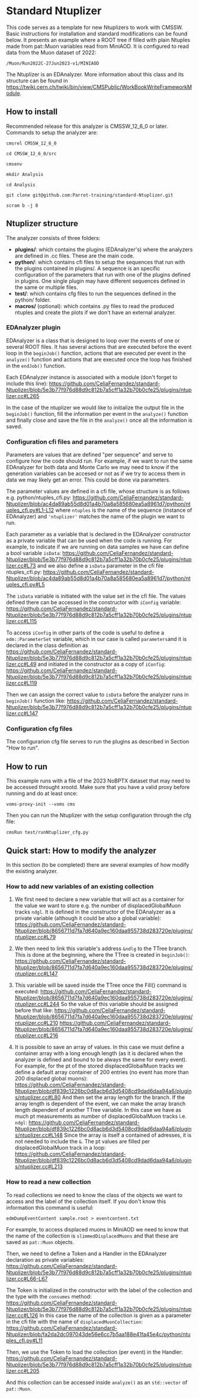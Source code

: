 # Standard Ntuplizer

This code serves as a template for new Ntuplizers to work with CMSSW. Basic instructions for installation and standard modifications can be found below.
It presents an example where a ROOT tree if filled with plain Ntuples made from pat::Muon variables read from MiniAOD. It is configured to read data from the Muon dataset of 2022:

```
/Muon/Run2022C-27Jun2023-v1/MINIAOD
```

The Ntuplizer is an EDAnalyzer. More information about this class and its structure can be found in https://twiki.cern.ch/twiki/bin/view/CMSPublic/WorkBookWriteFrameworkModule.

## How to install

Recommended release for this analyzer is CMSSW_12_6_0 or later. Commands to setup the analyzer are:

```
cmsrel CMSSW_12_6_0

cd CMSSW_12_6_0/src

cmsenv

mkdir Analysis

cd Analysis

git clone git@github.com:Parrot-training/standard-Ntuplizer.git

scram b -j 8
```


## Ntuplizer structure

<p> The analyzer consists of three folders: </p> 
<ul>
  <li> <strong>plugins/</strong>: which contains the plugins (EDAnalyzer's) where the analyzers are defined in .cc files. These are the main code.</li>
  <li> <strong>python/</strong>: which contains cfi files to setup the sequences that run with the plugins contained in plugins/. A sequence is an specific configuration of the parameters that run with one of the plugins defined in plugins. One single plugin may have different sequences defined in the same or multiple files.</li> 
  <li> <strong>test/</strong>: which contains cfg files to run the sequences defined in the python/ folder.</li>
  <li> <strong>macros/</strong> (optional): which contains .py files to read the produced ntuples and create the plots if we don't have an external analyzer.</li>
</ul>

### EDAnalyzer plugin

EDAnalyzer is a class that is designed to loop over the events of one or several ROOT files. It has several actions that are executed before the event loop in the ```beginJob()``` function, actions that are executed per event in the ```analyze()``` function and actions that are executed once the loop has finished in the ```endJob()``` function.

Each EDAnalyzer instance is associated with a module (don't forget to include this line):
https://github.com/CeliaFernandez/standard-Ntuplizer/blob/5e3b77f976d88d9c812b7a5cff1a32b70b0cfe25/plugins/ntuplizer.cc#L265

In the case of the ntuplizer we would like to initialize the output file in the ```beginJob()``` function, fill the information per event in the ```analyze()``` function and finally close and save the file in the ```analyze()``` once all the information is saved.


### Configuration cfi files and parameters

Parameters are values that are defined "per sequence" and serve to configure how the code should run. For example, if we want to run the same EDAnalyzer for both data and Monte Carlo we may need to know if the generation variables can be accesed or not as if we try to access them in data we may likely get an error. This could be done via parameters.

The parameter values are defined in a cfi file, whose structure is as follows e.g. python/ntuples_cfi.py:
https://github.com/CeliaFernandez/standard-Ntuplizer/blob/ac4da89ab55d8d01a4b70a8a585680ea5a8961d7/python/ntuples_cfi.py#L1-L12
where ```ntuples``` is the name of the sequence (instance of EDAnalyzer) and ```'ntuplizer'``` matches the name of the plugin we want to run.

Each parameter as a variable that is declared in the EDAnalyzer constructor as a private variable that can be used when the code is running. For example, to indicate if we are running on data samples we have can define a bool variable ```isData```:
https://github.com/CeliaFernandez/standard-Ntuplizer/blob/5e3b77f976d88d9c812b7a5cff1a32b70b0cfe25/plugins/ntuplizer.cc#L73
and we also define a ```isData``` parameter in the cfi file ntuples_cfi.py:
https://github.com/CeliaFernandez/standard-Ntuplizer/blob/ac4da89ab55d8d01a4b70a8a585680ea5a8961d7/python/ntuples_cfi.py#L5

The ```isData``` variable is initiated with the value set in the cfi file. The values defined there can be accessed in the constructor with ```iConfig``` variable:
https://github.com/CeliaFernandez/standard-Ntuplizer/blob/5e3b77f976d88d9c812b7a5cff1a32b70b0cfe25/plugins/ntuplizer.cc#L115

To access ```iConfig``` in other parts of the code is useful to define a ```edm::ParameterSet``` variable, which in our case is called ```parameters```and it is declared in the class definition as
https://github.com/CeliaFernandez/standard-Ntuplizer/blob/5e3b77f976d88d9c812b7a5cff1a32b70b0cfe25/plugins/ntuplizer.cc#L49
and initiated in the constructor as a copy of ```iConfig```:
https://github.com/CeliaFernandez/standard-Ntuplizer/blob/5e3b77f976d88d9c812b7a5cff1a32b70b0cfe25/plugins/ntuplizer.cc#L119

Then we can assign the correct value to ```isData``` before the analyzer runs in ```beginJob()``` function like:
https://github.com/CeliaFernandez/standard-Ntuplizer/blob/5e3b77f976d88d9c812b7a5cff1a32b70b0cfe25/plugins/ntuplizer.cc#L147


### Configuration cfg files

The configurarion cfg file serves to run the plugins as described in Section "How to run".

## How to run

This example runs with a file of the 2023 NoBPTX dataset that may need to be accessed throught xrootd. Make sure that you have a valid proxy before running and do at least once:

```
voms-proxy-init --voms cms
```

Then you can run the Ntuplizer with the setup configuration through the cfg file:

```
cmsRun test/runNtuplizer_cfg.py
```


## Quick start: How to modify the analyzer

In this section (to be completed) there are several examples of how modify the existing analyzer.

### How to add new variables of an existing collection

1) We first need to declare a new variable that will act as a container for the value we want to store e.g. the number of displacedGlobalMuon tracks ```ndgl```. It is defined in the constructor of the EDAnalyzer as a private variable (although it could be also a global variable):
https://github.com/CeliaFernandez/standard-Ntuplizer/blob/8656711d7fa7d640a9ec160daa955738d283720e/plugins/ntuplizer.cc#L79

2) We then need to link this variable's address ```&ndlg``` to the TTree branch. This is done at the beginning, where the TTree is created in ```beginJob()```:
https://github.com/CeliaFernandez/standard-Ntuplizer/blob/8656711d7fa7d640a9ec160daa955738d283720e/plugins/ntuplizer.cc#L147

3) This variable will be saved inside the TTree once the Fill() command is executed:
https://github.com/CeliaFernandez/standard-Ntuplizer/blob/8656711d7fa7d640a9ec160daa955738d283720e/plugins/ntuplizer.cc#L244
So the value of this variable should be assigned before that like:
https://github.com/CeliaFernandez/standard-Ntuplizer/blob/8656711d7fa7d640a9ec160daa955738d283720e/plugins/ntuplizer.cc#L210
https://github.com/CeliaFernandez/standard-Ntuplizer/blob/8656711d7fa7d640a9ec160daa955738d283720e/plugins/ntuplizer.cc#L216

4) It is possible to save an array of values. In this case we must define a container array with a long enough length (as it is declared when the analyzer is defined and bound to be always the same for every event). For example, for the pt of the stored displacedGlobalMuon tracks we define a default array container of 200 entries (no event has more than 200 displaced global muons):
https://github.com/CeliaFernandez/standard-Ntuplizer/blob/df839c1226bc0d8acb6d3d5408cd9dad6daa94a6/plugins/ntuplizer.cc#L80
And then set the array length for the branch. If the array length is dependent of the event, we can make the array branch length dependent of another TTree variable. In this case we have as much pt measurements as number of displacedGlobalMuon tracks i.e. ```ndgl```:
https://github.com/CeliaFernandez/standard-Ntuplizer/blob/df839c1226bc0d8acb6d3d5408cd9dad6daa94a6/plugins/ntuplizer.cc#L148
Since the array is itself a contained of adresses, it is not needed to include the ```&```. The pt values are filled per displacedGlobalMuon track in a loop:
https://github.com/CeliaFernandez/standard-Ntuplizer/blob/df839c1226bc0d8acb6d3d5408cd9dad6daa94a6/plugins/ntuplizer.cc#L213

### How to read a new collection

To read collections we need to know the class of the objects we want to access and the label of the collection itself. If you don't know this information this command is useful:
```
edmDumpEventContent sample.root > eventcontent.txt
```

For example, to access displaced muons in MiniAOD we need to know that the name of the collection is ```slimmedDisplacedMuons``` and that these are saved as ```pat::Muon``` objects.

Then, we need to define a Token and a Handler in the EDAnalyzer declaration as private variables:
https://github.com/CeliaFernandez/standard-Ntuplizer/blob/5e3b77f976d88d9c812b7a5cff1a32b70b0cfe25/plugins/ntuplizer.cc#L66-L67

The Token is initialized in the constructor with the label of the collection and the type with the ```consumes``` method:
https://github.com/CeliaFernandez/standard-Ntuplizer/blob/5e3b77f976d88d9c812b7a5cff1a32b70b0cfe25/plugins/ntuplizer.cc#L126
In this case the name of the collection is given as a parameter in the cfi file with the name of ```displacedMuonCollection```:
https://github.com/CeliaFernandez/standard-Ntuplizer/blob/fa2da2dc097043de56e6cc7b5aa188e41fa45e4c/python/ntuples_cfi.py#L11

Then, we use the Token to load the collection (per event) in the Handler:
https://github.com/CeliaFernandez/standard-Ntuplizer/blob/5e3b77f976d88d9c812b7a5cff1a32b70b0cfe25/plugins/ntuplizer.cc#L205

And this collection can be accessed inside ```analyze()``` as an ```std::vector``` of ```pat::Muon```.

